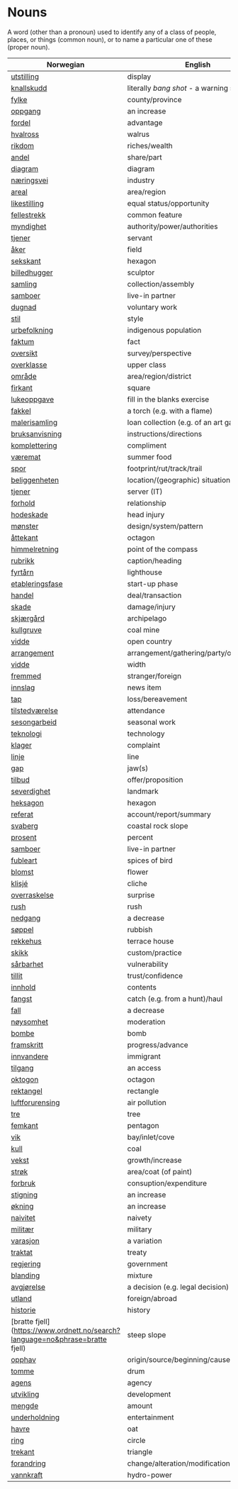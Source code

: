 # Nouns

A word (other than a pronoun) used to identify any of a class of people, places, or things (common noun), or to name a particular one of these (proper noun).

| Norwegian | English | Gender |
| --- | --- | --- |
| [utstilling](https://www.ordnett.no/search?language=no&phrase=utstilling) | display | m |
| [knallskudd](https://www.ordnett.no/search?language=no&phrase=knallskudd) | literally _bang shot_ - a warning shot gun | i |
| [fylke](https://www.ordnett.no/search?language=no&phrase=fylke) | county/province | i |
| [oppgang](https://www.ordnett.no/search?language=no&phrase=oppgang) | an increase | m |
| [fordel](https://www.ordnett.no/search?language=no&phrase=fordel) | advantage | m |
| [hvalross](https://www.ordnett.no/search?language=no&phrase=hvalross) | walrus | m |
| [rikdom](https://www.ordnett.no/search?language=no&phrase=rikdom) | riches/wealth | m |
| [andel](https://www.ordnett.no/search?language=no&phrase=andel) | share/part | m |
| [diagram](https://www.ordnett.no/search?language=no&phrase=diagram) | diagram | i |
| [næringsvei](https://www.ordnett.no/search?language=no&phrase=næringsvei) | industry | m |
| [areal](https://www.ordnett.no/search?language=no&phrase=areal) | area/region | i |
| [likestilling](https://www.ordnett.no/search?language=no&phrase=likestilling) | equal status/opportunity | m |
| [fellestrekk](https://www.ordnett.no/search?language=no&phrase=fellestrekk) | common feature | i |
| [myndighet](https://www.ordnett.no/search?language=no&phrase=myndighet) | authority/power/authorities | m |
| [tjener](https://www.ordnett.no/search?language=no&phrase=tjener) | servant | m |
| [åker](https://www.ordnett.no/search?language=no&phrase=åker) | field | m |
| [sekskant](https://www.ordnett.no/search?language=no&phrase=sekskant) | hexagon | m |
| [billedhugger](https://www.ordnett.no/search?language=no&phrase=billedhugger) | sculptor | m |
| [samling](https://www.ordnett.no/search?language=no&phrase=samling) | collection/assembly | m |
| [samboer](https://www.ordnett.no/search?language=no&phrase=samboer) | live-in partner | m |
| [dugnad](https://www.ordnett.no/search?language=no&phrase=dugnad) | voluntary work | m |
| [stil](https://www.ordnett.no/search?language=no&phrase=stil) | style | m |
| [urbefolkning](https://www.ordnett.no/search?language=no&phrase=urbefolkning) | indigenous population | m |
| [faktum](https://www.ordnett.no/search?language=no&phrase=faktum) | fact | i |
| [oversikt](https://www.ordnett.no/search?language=no&phrase=oversikt) | survey/perspective | m |
| [overklasse](https://www.ordnett.no/search?language=no&phrase=overklasse) | upper class | m |
| [område](https://www.ordnett.no/search?language=no&phrase=område) | area/region/district | i |
| [firkant](https://www.ordnett.no/search?language=no&phrase=firkant) | square | m |
| [lukeoppgave](https://www.ordnett.no/search?language=no&phrase=lukeoppgave) | fill in the blanks exercise | m |
| [fakkel](https://www.ordnett.no/search?language=no&phrase=fakkel) | a torch (e.g. with a flame) | m |
| [malerisamling](https://www.ordnett.no/search?language=no&phrase=malerisamling) | loan collection (e.g. of an art gallery) | m |
| [bruksanvisning](https://www.ordnett.no/search?language=no&phrase=bruksanvisning) | instructions/directions | m |
| [komplettering](https://www.ordnett.no/search?language=no&phrase=komplettering) | compliment | m |
| [væremat](https://www.ordnett.no/search?language=no&phrase=væremat) | summer food | m |
| [spor](https://www.ordnett.no/search?language=no&phrase=spor) | footprint/rut/track/trail | i |
| [beliggenheten](https://www.ordnett.no/search?language=no&phrase=beliggenheten) | location/(geographic) situation | m/f |
| [tjener](https://www.ordnett.no/search?language=no&phrase=tjener) | server (IT) | m |
| [forhold](https://www.ordnett.no/search?language=no&phrase=forhold) | relationship | i |
| [hodeskade](https://www.ordnett.no/search?language=no&phrase=hodeskade) | head injury | m |
| [mønster](https://www.ordnett.no/search?language=no&phrase=mønster) | design/system/pattern | i |
| [åttekant](https://www.ordnett.no/search?language=no&phrase=åttekant) | octagon | m |
| [himmelretning](https://www.ordnett.no/search?language=no&phrase=himmelretning) | point of the compass | m |
| [rubrikk](https://www.ordnett.no/search?language=no&phrase=rubrikk) | caption/heading | m |
| [fyrtårn](https://www.ordnett.no/search?language=no&phrase=fyrtårn) | lighthouse | i |
| [etableringsfase](https://www.ordnett.no/search?language=no&phrase=etableringsfase) | start-up phase | m |
| [handel](https://www.ordnett.no/search?language=no&phrase=handel) | deal/transaction | m |
| [skade](https://www.ordnett.no/search?language=no&phrase=skade) | damage/injury | m |
| [skjærgård](https://www.ordnett.no/search?language=no&phrase=skjærgård) | archipelago | m |
| [kullgruve](https://www.ordnett.no/search?language=no&phrase=kullgruve) | coal mine | m |
| [vidde](https://www.ordnett.no/search?language=no&phrase=vidde) | open country | m |
| [arrangement](https://www.ordnett.no/search?language=no&phrase=arrangement) | arrangement/gathering/party/organisation | i |
| [vidde](https://www.ordnett.no/search?language=no&phrase=vidde) | width | m/f |
| [fremmed](https://www.ordnett.no/search?language=no&phrase=fremmed) | stranger/foreign | m |
| [innslag](https://www.ordnett.no/search?language=no&phrase=innslag) | news item | i |
| [tap](https://www.ordnett.no/search?language=no&phrase=tap) | loss/bereavement | i |
| [tilstedværelse](https://www.ordnett.no/search?language=no&phrase=tilstedværelse) | attendance | i |
| [sesongarbeid](https://www.ordnett.no/search?language=no&phrase=sesongarbeid) | seasonal work | i |
| [teknologi](https://www.ordnett.no/search?language=no&phrase=teknologi) | technology | m |
| [klager](https://www.ordnett.no/search?language=no&phrase=klager) | complaint | m |
| [linje](https://www.ordnett.no/search?language=no&phrase=linje) | line | m |
| [gap](https://www.ordnett.no/search?language=no&phrase=gap) | jaw(s) | m |
| [tilbud](https://www.ordnett.no/search?language=no&phrase=tilbud) | offer/proposition | i |
| [severdighet](https://www.ordnett.no/search?language=no&phrase=severdighet) | landmark | m |
| [heksagon](https://www.ordnett.no/search?language=no&phrase=heksagon) | hexagon | m |
| [referat](https://www.ordnett.no/search?language=no&phrase=referat) | account/report/summary | i |
| [svaberg](https://www.ordnett.no/search?language=no&phrase=svaberg) | coastal rock slope | i |
| [prosent](https://www.ordnett.no/search?language=no&phrase=prosent) | percent | m |
| [samboer](https://www.ordnett.no/search?language=no&phrase=samboer) | live-in partner | m |
| [fubleart](https://www.ordnett.no/search?language=no&phrase=fubleart) | spices of bird | m/f |
| [blomst](https://www.ordnett.no/search?language=no&phrase=blomst) | flower | m |
| [klisjé](https://www.ordnett.no/search?language=no&phrase=klisjé) | cliche | m |
| [overraskelse](https://www.ordnett.no/search?language=no&phrase=overraskelse) | surprise | m |
| [rush](https://www.ordnett.no/search?language=no&phrase=rush) | rush | i |
| [nedgang](https://www.ordnett.no/search?language=no&phrase=nedgang) | a decrease | m |
| [søppel](https://www.ordnett.no/search?language=no&phrase=søppel) | rubbish | i |
| [rekkehus](https://www.ordnett.no/search?language=no&phrase=rekkehus) | terrace house | i |
| [skikk](https://www.ordnett.no/search?language=no&phrase=skikk) | custom/practice | m |
| [sårbarhet](https://www.ordnett.no/search?language=no&phrase=sårbarhet) | vulnerability | m |
| [tillit](https://www.ordnett.no/search?language=no&phrase=tillit) | trust/confidence | m |
| [innhold](https://www.ordnett.no/search?language=no&phrase=innhold) | contents | i |
| [fangst](https://www.ordnett.no/search?language=no&phrase=fangst) | catch (e.g. from a hunt)/haul | m |
| [fall](https://www.ordnett.no/search?language=no&phrase=fall) | a decrease | i |
| [nøysomhet](https://www.ordnett.no/search?language=no&phrase=nøysomhet) | moderation | m |
| [bombe](https://www.ordnett.no/search?language=no&phrase=bombe) | bomb | m |
| [framskritt](https://www.ordnett.no/search?language=no&phrase=framskritt) | progress/advance | i |
| [innvandere](https://www.ordnett.no/search?language=no&phrase=innvandere) | immigrant | m |
| [tilgang](https://www.ordnett.no/search?language=no&phrase=tilgang) | an access | i |
| [oktogon](https://www.ordnett.no/search?language=no&phrase=oktogon) | octagon | m |
| [rektangel](https://www.ordnett.no/search?language=no&phrase=rektangel) | rectangle | i |
| [luftforurensing](https://www.ordnett.no/search?language=no&phrase=luftforurensing) | air pollution | m |
| [tre](https://www.ordnett.no/search?language=no&phrase=tre) | tree | i |
| [femkant](https://www.ordnett.no/search?language=no&phrase=femkant) | pentagon | m |
| [vik](https://www.ordnett.no/search?language=no&phrase=vik) | bay/inlet/cove | m |
| [kull](https://www.ordnett.no/search?language=no&phrase=kull) | coal | i |
| [vekst](https://www.ordnett.no/search?language=no&phrase=vekst) | growth/increase | m |
| [strøk](https://www.ordnett.no/search?language=no&phrase=strøk) | area/coat (of paint) | i |
| [forbruk](https://www.ordnett.no/search?language=no&phrase=forbruk) | consuption/expenditure | i |
| [stigning](https://www.ordnett.no/search?language=no&phrase=stigning) | an increase | m |
| [økning](https://www.ordnett.no/search?language=no&phrase=økning) | an increase | m |
| [naivitet](https://www.ordnett.no/search?language=no&phrase=naivitet) | naivety | m |
| [militær](https://www.ordnett.no/search?language=no&phrase=militær) | military | m |
| [varasjon](https://www.ordnett.no/search?language=no&phrase=varasjon) | a variation | m |
| [traktat](https://www.ordnett.no/search?language=no&phrase=traktat) | treaty | m |
| [regjering](https://www.ordnett.no/search?language=no&phrase=regjering) | government | m |
| [blanding](https://www.ordnett.no/search?language=no&phrase=blanding) | mixture | m |
| [avgjørelse](https://www.ordnett.no/search?language=no&phrase=avgjørelse) | a decision (e.g. legal decision) | m |
| [utland](https://www.ordnett.no/search?language=no&phrase=utland) | foreign/abroad | m |
| [historie](https://www.ordnett.no/search?language=no&phrase=historie) | history | m/f |
| [bratte fjell](https://www.ordnett.no/search?language=no&phrase=bratte fjell) | steep slope | m |
| [opphav](https://www.ordnett.no/search?language=no&phrase=opphav) | origin/source/beginning/cause | i |
| [tomme](https://www.ordnett.no/search?language=no&phrase=tomme) | drum | m |
| [agens](https://www.ordnett.no/search?language=no&phrase=agens) | agency | m |
| [utvikling](https://www.ordnett.no/search?language=no&phrase=utvikling) | development | m |
| [mengde](https://www.ordnett.no/search?language=no&phrase=mengde) | amount | m |
| [underholdning](https://www.ordnett.no/search?language=no&phrase=underholdning) | entertainment | m |
| [havre](https://www.ordnett.no/search?language=no&phrase=havre) | oat | m |
| [ring](https://www.ordnett.no/search?language=no&phrase=ring) | circle | m |
| [trekant](https://www.ordnett.no/search?language=no&phrase=trekant) | triangle | m |
| [forandring](https://www.ordnett.no/search?language=no&phrase=forandring) | change/alteration/modification | m |
| [vannkraft](https://www.ordnett.no/search?language=no&phrase=vannkraft) | hydro-power | m |

